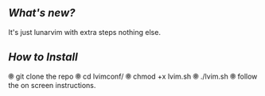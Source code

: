 ***What's new?***
---------------------
It's just lunarvim with extra steps nothing else.

***How to Install***
----------------------
🞋 git clone the repo
🞋 cd lvimconf/
🞋 chmod +x lvim.sh
🞋 ./lvim.sh
🞋 follow the on screen instructions.
